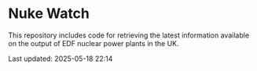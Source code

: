 # Nuke Watch

This repository includes code for retrieving the latest information available on the output of EDF nuclear power plants in the UK.

Last updated: 2025-05-18 22:14